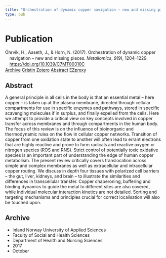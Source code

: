 ```yaml
---
title: "Orchestration of dynamic copper navigation – new and missing pieces"
type: pub
---
```

<h1>Publication</h1>
<article id="csl-bib-container-5E39ZFXZ" class="csl-bib-container">
  <div class="csl-bib-body" style="line-height: 1.35; padding-left: 1em; text-indent:-1em;">
  <div class="csl-entry">&#xD6;hrvik, H., Aaseth, J., &amp; Horn, N. (2017). Orchestration of dynamic copper navigation &#x2013; new and missing pieces. <i>Metallomics</i>, <i>9</i>(9), 1204&#x2013;1229. <a href="https://doi.org/10.1039/C7MT00010C">https://doi.org/10.1039/C7MT00010C</a></div>
</div>
  <div class="csl-bib-buttons">
    <a href="#taxonomy-article-5E39ZFXZ" class="csl-bib-button">Archive</a>
    <a href="https://app.cristin.no/results/show.jsf?id=1503290" alt="Cristin URL" class="csl-bib-button">Cristin</a>
    <a href="http://zotero.org/groups/5022929/items/5E39ZFXZ" alt="Zotero URL" class="csl-bib-button">Zotero</a>
    <a href="#abstract-article-5E39ZFXZ" class="csl-bib-button">Abstract</a>
    <a href="http://ezproxy.inn.no/login?url=https://doi.org/10.1039/C7MT00010C" class="csl-bib-button">EZproxy</a>
  </div>
  <div id="csl-bib-meta-container-5E39ZFXZ"></div>
</article>
<div id="csl-bib-meta-5E39ZFXZ" class="csl-bib-meta">
  <article id="abstract-article-5E39ZFXZ" class="abstract-article">
    <h1>Abstract</h1>
    A general principle in all cells in the body is that an essential metal – here copper – is taken up at the plasma membrane, directed through cellular compartments for use in specific enzymes and pathways, stored in specific scavenging molecules if in surplus, and finally expelled from the cells. Here we attempt to provide a critical view on key concepts involved in copper transfer across membranes and through compartments in the human body. The focus of this review is on the influence of bioinorganic and thermodynamic rules on the flow in cellular copper networks. Transition of copper from one oxidation state to another will often lead to errant electrons that are highly reactive and prone to form radicals and reactive oxygen or nitrogen species (ROS and RNS). Strict control of potentially toxic oxidative species is an important part of understanding the edge of human copper metabolism. The present review critically covers translocation across simple and complex membranes as well as extracellular and intracellular copper routing. We discuss in depth four tissues with polarized cell barriers – the gut, liver, kidneys, and brain – to illustrate the similarities and differences in transcellular transfer. Copper chaperoning, buffering and binding dynamics to guide the metal to different sites are also covered, while individual molecular interaction kinetics are not detailed. Sorting and targeting mechanisms and principles crucial for correct localisation will also be touched upon.
  </article>
  <article id="taxonomy-article-5E39ZFXZ" class="taxonomy-article">
    <h1>Archive</h1>
    <ul>
      <li>Inland Norway University of Applied Sciences</li>
      <li>Faculty of Social and Health Sciences</li>
      <li>Department of Health and Nursing Sciences</li>
      <li>2017</li>
      <li>October</li>
    </ul>
  </article>
</div>

